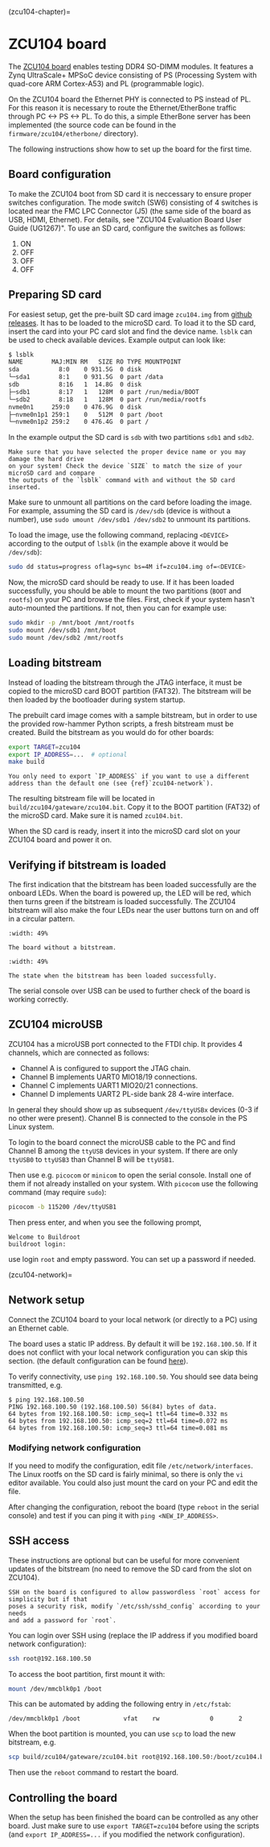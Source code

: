 (zcu104-chapter)=

# ZCU104 board

The [ZCU104 board](https://www.xilinx.com/products/boards-and-kits/zcu104.html) enables testing DDR4 SO-DIMM modules.
It features a Zynq UltraScale+ MPSoC device consisting of PS (Processing System with quad-core ARM Cortex-A53) and PL (programmable logic).

On the ZCU104 board the Ethernet PHY is connected to PS instead of PL.
For this reason it is necessary to route the Ethernet/EtherBone traffic through PC \<-> PS \<-> PL.
To do this, a simple EtherBone server has been implemented (the source code can be found in the `firmware/zcu104/etherbone/` directory).

The following instructions show how to set up the board for the first time.

## Board configuration

To make the ZCU104 boot from SD card it is neccessary to ensure proper switches configuration.
The mode switch (SW6) consisting of 4 switches is located near the FMC LPC Connector (J5)
(the same side of the board as USB, HDMI, Ethernet). For details, see "ZCU104 Evaluation Board User Guide (UG1267)".
To use an SD card, configure the switches as follows:

1. ON
2. OFF
3. OFF
4. OFF

## Preparing SD card

For easiest setup, get the pre-built SD card image `zcu104.img` from [github releases](https://github.com/antmicro/rowhammer-tester/releases/tag/zcu104-v0.2). It has to be loaded to the microSD card.
To load it to the SD card, insert the card into your PC card slot and find the device name.
`lsblk` can be used to check available devices. Example output can look like:

```sh
$ lsblk
NAME        MAJ:MIN RM   SIZE RO TYPE MOUNTPOINT
sda           8:0    0 931.5G  0 disk
└─sda1        8:1    0 931.5G  0 part /data
sdb           8:16   1  14.8G  0 disk
├─sdb1        8:17   1   128M  0 part /run/media/BOOT
└─sdb2        8:18   1   128M  0 part /run/media/rootfs
nvme0n1     259:0    0 476.9G  0 disk
├─nvme0n1p1 259:1    0   512M  0 part /boot
└─nvme0n1p2 259:2    0 476.4G  0 part /
```

In the example output the SD card is `sdb` with two partitions `sdb1` and `sdb2`.

```{warning}
Make sure that you have selected the proper device name or you may damage the hard drive
on your system! Check the device `SIZE` to match the size of your microSD card and compare
the outputs of the `lsblk` command with and without the SD card inserted.
```

Make sure to unmount all partitions on the card before loading the image.
For example, assuming the SD card is `/dev/sdb` (device is without a number),
use `sudo umount /dev/sdb1 /dev/sdb2` to unmount its partitions.

To load the image, use the following command, replacing `<DEVICE>` according to the output of `lsblk` (in the example above it would be `/dev/sdb`):

```sh
sudo dd status=progress oflag=sync bs=4M if=zcu104.img of=<DEVICE>
```

Now, the microSD card should be ready to use. If it has been loaded successfully, you should be
able to mount the two partitions (`BOOT` and `rootfs`) on your PC and browse the files.
First, check if your system hasn't auto-mounted the partitions. If not, then you can for example use:

```sh
sudo mkdir -p /mnt/boot /mnt/rootfs
sudo mount /dev/sdb1 /mnt/boot
sudo mount /dev/sdb2 /mnt/rootfs
```

## Loading bitstream

Instead of loading the bitstream through the JTAG interface, it must be copied to the microSD card BOOT partition (FAT32).
The bitstream will be then loaded by the bootloader during system startup.

The prebuilt card image comes with a sample bitstream, but in order to use the provided row-hammer Python scripts,
a fresh bitstream must be created. Build the bitstream as you would do for other boards:

```sh
export TARGET=zcu104
export IP_ADDRESS=...  # optional
make build
```

```{note}
You only need to export `IP_ADDRESS` if you want to use a different address than the default one (see {ref}`zcu104-network`).
```

The resulting bitstream file will be located in `build/zcu104/gateware/zcu104.bit`.
Copy it to the BOOT partition (FAT32) of the microSD card. Make sure it is named `zcu104.bit`.

When the SD card is ready, insert it into the microSD card slot on your ZCU104 board and power it on.

## Verifying if bitstream is loaded

The first indication that the bitstream has been loaded successfully are the onboard LEDs.
When the board is powered up, the LED will be red, which then turns green
if the bitstream is loaded successfully. The ZCU104 bitstream will also make the four LEDs near
the user buttons turn on and off in a circular pattern.

```{figure} zcu104_loading.jpg
:width: 49%

The board without a bitstream.
```

```{figure} zcu104_loaded.jpg
:width: 49%

The state when the bitstream has been loaded successfully.
```

The serial console over USB can be used to further check of the board is working correctly.

## ZCU104 microUSB

ZCU104 has a microUSB port connected to the FTDI chip. It provides 4 channels, which are connected as follows:

- Channel A is configured to support the JTAG chain.
- Channel B implements UART0 MIO18/19 connections.
- Channel C implements UART1 MIO20/21 connections.
- Channel D implements UART2 PL-side bank 28 4-wire interface.

In general they should show up as subsequent `/dev/ttyUSBx` devices (0-3 if no other were present).
Channel B is connected to the console in the PS Linux system.

To login to the board connect the microUSB cable to the PC and find Channel B among the `ttyUSB`
devices in your system. If there are only `ttyUSB0` to `ttyUSB3` than Channel B will be `ttyUSB1`.

Then use e.g. `picocom` or `minicom` to open the serial console. Install one of them if not already
installed on your system. With `picocom` use the following command (may require `sudo`):

```sh
picocom -b 115200 /dev/ttyUSB1
```

Then press enter, and when you see the following prompt,

```
Welcome to Buildroot
buildroot login:
```

use login `root` and empty password. You can set up a password if needed.

(zcu104-network)=

## Network setup

Connect the ZCU104 board to your local network (or directly to a PC) using an Ethernet cable.

The board uses a static IP address. By default it will be `192.168.100.50`.
If it does not conflict with your local network configuration you can skip this section.
(the default configuration can be found [here](https://github.com/antmicro/rowhammer-tester/blob/master/firmware/zcu104/buildroot/rootfs_overlay/etc/network/interfaces)).

To verify connectivity, use `ping 192.168.100.50`.
You should see data being transmitted, e.g.

```
$ ping 192.168.100.50
PING 192.168.100.50 (192.168.100.50) 56(84) bytes of data.
64 bytes from 192.168.100.50: icmp_seq=1 ttl=64 time=0.332 ms
64 bytes from 192.168.100.50: icmp_seq=2 ttl=64 time=0.072 ms
64 bytes from 192.168.100.50: icmp_seq=3 ttl=64 time=0.081 ms
```

### Modifying network configuration

If you need to modify the configuration, edit file `/etc/network/interfaces`.
The Linux rootfs on the SD card is fairly minimal, so there is only the `vi` editor available.
You could also just mount the card on your PC and edit the file.

After changing the configuration, reboot the board (type `reboot` in the serial console)
and test if you can ping it with `ping <NEW_IP_ADDRESS>`.

## SSH access

These instructions are optional but can be useful for more convenient updates of the bitstream
(no need to remove the SD card from the slot on ZCU104).

```{note}
SSH on the board is configured to allow passwordless `root` access for simplicity but if that
poses a security risk, modify `/etc/ssh/sshd_config` according to your needs
and add a password for `root`.
```

You can login over SSH using (replace the IP address if you modified board network configuration):

```sh
ssh root@192.168.100.50
```

To access the boot partition, first mount it with:

```sh
mount /dev/mmcblk0p1 /boot
```

This can be automated by adding the following entry in `/etc/fstab`:

```
/dev/mmcblk0p1 /boot            vfat    rw              0       2
```

When the boot partition is mounted, you can use `scp` to load the new bitstream, e.g.

```sh
scp build/zcu104/gateware/zcu104.bit root@192.168.100.50:/boot/zcu104.bit
```

Then use the `reboot` command to restart the board.

## Controlling the board

When the setup has been finished the board can be controlled as any other board.
Just make sure to use `export TARGET=zcu104` before using the scripts (and
`export IP_ADDRESS=...` if you modified the network configuration).
